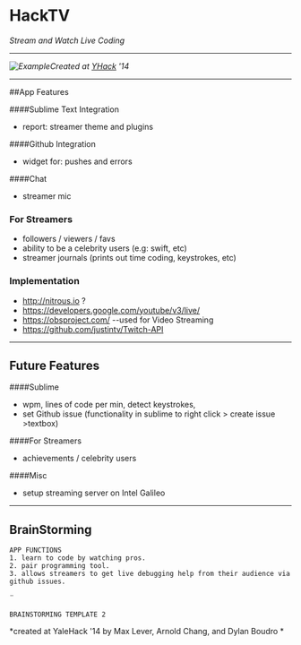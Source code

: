 HackTV
==========
*Stream and Watch Live Coding*

---
*![Example](http://i.imgur.com/NVANfzb.png?1)Created at [YHack](http://www.yhack.org/) '14*


---

##App Features


####Sublime Text Integration
 - report: streamer theme and plugins
 
####Github Integration
  - widget for: pushes and errors
 
####Chat
 - streamer mic


### For Streamers
 - followers / viewers / favs
 - ability to be a celebrity users (e.g: swift, etc)
 - streamer journals (prints out time coding, keystrokes, etc)

### Implementation
- http://nitrous.io ?
- https://developers.google.com/youtube/v3/live/
- https://obsproject.com/ --used for Video Streaming
- https://github.com/justintv/Twitch-API

---


## Future Features

####Sublime
 - wpm, lines of code per min, detect keystrokes,
 - set Github issue (functionality in sublime to right click > create issue >textbox)

####For Streamers
 - achievements / celebrity users

####Misc
 - setup streaming server on Intel Galileo

---

BrainStorming
-----

    APP FUNCTIONS
    1. learn to code by watching pros. 
    2. pair programming tool. 
    3. allows streamers to get live debugging help from their audience via github issues.
   
   ¨
 
    BRAINSTORMING TEMPLATE 2







*created at YaleHack '14 by Max Lever, Arnold Chang, and Dylan Boudro *
